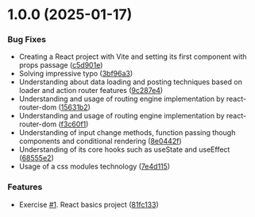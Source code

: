 # 1.0.0 (2025-01-17)


### Bug Fixes

* Creating a React project with Vite and setting its first component with props passage ([c5d901e](https://github.com/NicolasOmar/next-practice/commit/c5d901efa951e94a72c9dc5348ab45e6a8ee9e38))
* Solving impressive typo ([3bf96a3](https://github.com/NicolasOmar/next-practice/commit/3bf96a38162514e60693e630aae0aaa2925d7f5f))
* Understanding about data loading and posting techniques based on loader and action router features ([9c287e4](https://github.com/NicolasOmar/next-practice/commit/9c287e4d0d517bb135df5d5d27bed20fdb047bdc))
* Understanding and usage of routing engine implementation by react-router-dom ([15631b2](https://github.com/NicolasOmar/next-practice/commit/15631b272daddb9699e7ecfdb635f0017b8f0084))
* Understanding and usage of routing engine implementation by react-router-dom ([f3c60f1](https://github.com/NicolasOmar/next-practice/commit/f3c60f1e6996bc81e090442f6e7272885a280af7))
* Understanding of input change methods, function passing though components and conditional rendering ([8e0442f](https://github.com/NicolasOmar/next-practice/commit/8e0442f6a6cbd2d24d44fb65aa42e989e827b9f3))
* Understanding of its core hooks such as useState and useEffect ([68555e2](https://github.com/NicolasOmar/next-practice/commit/68555e22f8d86666bd10ece240d3fadd1bb0ae0f))
* Usage of a css modules technology ([7e4d115](https://github.com/NicolasOmar/next-practice/commit/7e4d1151d53e52c83ccb2af5497a488c361dcb18))


### Features

* Exercise [#1](https://github.com/NicolasOmar/next-practice/issues/1). React basics project ([81fc133](https://github.com/NicolasOmar/next-practice/commit/81fc133a81b42fa0a7137ea27ece386ebe808bd9))
